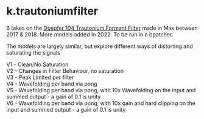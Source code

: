 # k.trautoniumfilter
6 takes on the [Doepfer 104 Trautonium Formant Filter](https://doepfer.de/a100_man/A104_man.pdf) made in Max between 2017 & 2018. More models added in 2022. To be run in a bpatcher. 

The models are largely similar, but explore different ways of distorting and saturating the signals

V1 - Clean/No Saturation<br/>
V2 - Changes in Filter Behaviour, no saturation<br/>
V3 - Peak Limited per filter<br/>
V4 - Wavefolding per band via pong<br/>
V5 - Wavefolding per band via pong, with 10x Wavefolding on the input and summed output - a gain of 0.1 is unity<br/>
V6 - Wavefolding per band via pong, with 10x gain and hard clipping on the input and summed output - a gain of 0.1 is unity<br/>
